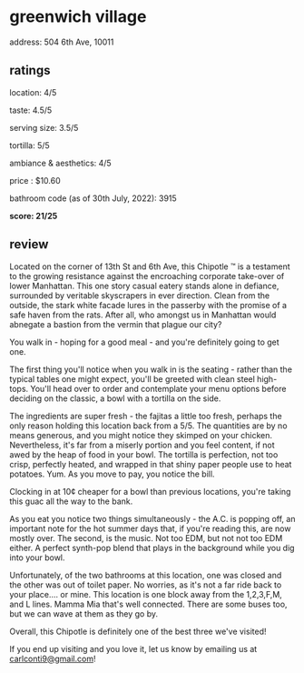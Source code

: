 # greenwich village

address: 504 6th Ave, 10011

## ratings
location: 4/5

taste: 4.5/5

serving size: 3.5/5

tortilla: 5/5

ambiance & aesthetics: 4/5

price : $10.60

bathroom code (as of 30th July, 2022): 3915

**score: 21/25**

## review

Located on the corner of 13th St and 6th Ave, this Chipotle ™ is a testament to the growing resistance against the encroaching corporate take-over of lower Manhattan. This one story casual eatery stands alone in defiance, surrounded by veritable skyscrapers in ever direction. 
Clean from the outside, the stark white facade lures in the passerby with the promise of a safe haven from the rats. After all, who amongst us in Manhattan would abnegate a bastion from the vermin that plague our city? 

You walk in - hoping for a good meal - and you're definitely going to get one.

The first thing you'll notice when you walk in is the seating - rather than the typical tables one might expect, you'll be greeted with clean steel high-tops. You'll head over to order and contemplate your menu options before deciding on the classic, a bowl with a tortilla on the side. 
 
The ingredients are super fresh - the fajitas a little too fresh, perhaps the only reason holding this location back from a 5/5. The quantities are by no means generous, and you might notice they skimped on your chicken. Nevertheless, it's far from a miserly portion and you feel content, if not awed by the heap of food in your bowl. The tortilla is perfection, not too crisp, perfectly heated, and wrapped in that shiny paper people use to heat potatoes. Yum. As you move to pay, you notice the bill.
 
Clocking in at 10¢ cheaper for a bowl than previous locations, you're taking this guac all the way to the bank. 
 
As you eat you notice two things simultaneously - the A.C. is popping off, an important note for the hot summer days that, if you're reading this, are now mostly over. The second, is the music. Not too EDM, but not not too EDM either. A perfect synth-pop blend that plays in the background while you dig into your bowl. 

Unfortunately, of the two bathrooms at this location, one was closed and the other was out of toilet paper. No worries, as it's not a far ride back to your place.... or mine. This location is one block away from the 1,2,3,F,M, and L lines. Mamma Mia that's well connected. There are some buses too, but we can wave at them as they go by. 

Overall, this Chipotle is definitely one of the best three we've visited! 

If you end up visiting and you love it, let us know by emailing us at carlconti9@gmail.com! 

